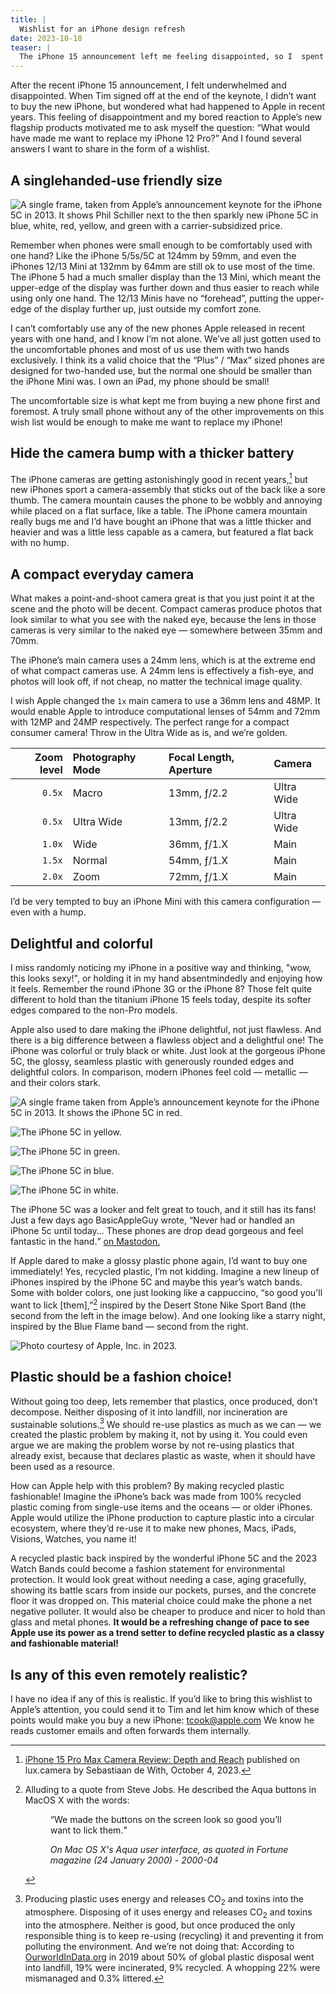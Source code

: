 ```yaml
---
title: |
  Wishlist for an iPhone design refresh
date: 2023-10-18
teaser: |
  The iPhone 15 announcement left me feeling disappointed, so I  spent some time to ask myself what would have excited me. Colorful designs, like the iPhone 5C, and a different camera are my main wishes for a new iPhone.
---
```

After the recent iPhone 15 announcement, I felt underwhelmed and disappointed. When Tim signed off at the end of the keynote, I didn’t want to buy the new iPhone, but wondered what had happened to Apple in recent years. This feeling of disappointment and my bored reaction to Apple’s new flagship products motivated me to ask myself the question: “What would have made me want to replace my iPhone 12 Pro?” And I found several answers I want to share in the form of a wishlist.

## A singlehanded-use friendly size

![A single frame, taken from Apple’s announcement keynote for the iPhone 5C in 2013. It shows Phil Schiller next to the then sparkly new iPhone 5C in blue, white, red, yellow, and green with a carrier-subsidized price.](assets/2023-10-18%20Wishlist%20for%20an%20iPhone%20design%20refresh.md/wishlist-for-an-iPhone-design-refresh-5.jpg)

Remember when phones were small enough to be comfortably used with one hand? Like the iPhone 5/5s/5C at 124mm by 59mm, and even the iPhones 12/13 Mini at 132mm by 64mm are still ok to use most of the time. The iPhone 5 had a much smaller display than the 13 Mini, which meant the upper-edge of the display was further down and thus easier to reach while using only one hand. The 12/13 Minis have no “forehead”, putting the upper-edge of the display further up, just outside my comfort zone.

I can’t comfortably use any of the new phones Apple released in recent years with one hand, and I know I’m not alone. We’ve all just gotten used to the uncomfortable phones and most of us use them with two hands exclusively. I think its a valid choice that the “Plus” / “Max” sized phones are designed for two-handed use, but the normal one should be smaller than the iPhone Mini was. I own an iPad, my phone should be small!

The uncomfortable size is what kept me from buying a new phone first and foremost. A truly small phone without any of the other improvements on this wish list would be enough to make me want to replace my iPhone!

## Hide the camera bump with a thicker battery
The iPhone cameras are getting astonishingly good in recent years,[^iPhone15CameraReview] but new iPhones sport a camera-assembly that sticks out of the back like a sore thumb. The camera mountain causes the phone to be wobbly and annoying while placed on a flat surface, like a table. The iPhone camera mountain really bugs me and I’d have bought an iPhone that was a little thicker and heavier and was a little less capable as a camera, but featured a flat back with no hump.

[^iPhone15CameraReview]: [iPhone 15 Pro Max Camera Review: Depth and Reach](https://www.lux.camera/iphone-15-pro-max-review) published on lux.camera by Sebastiaan de With, October 4, 2023.

## A compact everyday camera
What makes a point-and-shoot camera great is that you just point it at the scene and the photo will be decent. Compact cameras produce photos that look similar to what you see with the naked eye, because the lens in those cameras is very similar to the naked eye — somewhere between 35mm and 70mm.

The iPhone’s main camera uses a 24mm lens, which is at the extreme end of what compact cameras use. A 24mm lens is effectively a fish-eye, and photos will look off, if not cheap, no matter the technical image quality.

I wish Apple changed the `1x` main camera to use a 36mm lens and 48MP. It would enable Apple to introduce computational lenses of 54mm and 72mm with 12MP and 24MP respectively. The perfect range for a compact consumer camera! Throw in the Ultra Wide as is, and we’re golden.

| Zoom level | Photography Mode | Focal Length, Aperture | Camera     |
| ---------: | :--------------- | :--------------------- | :--------- |
|     `0.5x` | Macro            | 13mm, ƒ/2.2            | Ultra Wide |
|     `0.5x` | Ultra Wide       | 13mm, ƒ/2.2            | Ultra Wide |
|     `1.0x` | Wide             | 36mm, ƒ/1.X            | Main       |
|     `1.5x` | Normal           | 54mm, ƒ/1.X            | Main       |
|     `2.0x` | Zoom             | 72mm, ƒ/1.X            | Main       |

I’d be very tempted to buy an iPhone Mini with this camera configuration — even with a hump.

## Delightful and colorful
I miss randomly noticing my iPhone in a positive way and thinking, "wow, this looks sexy!", or holding it in my hand absentmindedly and enjoying how it feels. Remember the round iPhone 3G or the iPhone 8? Those felt quite different to hold than the titanium iPhone 15 feels today, despite its softer edges compared to the non-Pro models.

Apple also used to dare making the iPhone delightful, not just flawless. And there is a big difference between a flawless object and a delightful one! The iPhone was colorful or truly black or white. Just look at the gorgeous iPhone 5C, the glossy, seamless plastic with generously rounded edges and delightful colors. In comparison, modern iPhones feel cold — metallic — and their colors stark.

![A single frame taken from Apple’s announcement keynote for the iPhone 5C in 2013. It shows the iPhone 5C in red.](assets/2023-10-18%20Wishlist%20for%20an%20iPhone%20design%20refresh.md/wishlist-for-an-iPhone-design-refresh-4.jpg)

![The iPhone 5C in yellow.](assets/2023-10-18%20Wishlist%20for%20an%20iPhone%20design%20refresh.md/wishlist-for-an-iPhone-design-refresh-7.jpg)

![The iPhone 5C in green.](assets/2023-10-18%20Wishlist%20for%20an%20iPhone%20design%20refresh.md/wishlist-for-an-iPhone-design-refresh-3.jpg)

![The iPhone 5C in blue.](assets/2023-10-18%20Wishlist%20for%20an%20iPhone%20design%20refresh.md/wishlist-for-an-iPhone-design-refresh-1.jpg)

![The iPhone 5C in white.](assets/2023-10-18%20Wishlist%20for%20an%20iPhone%20design%20refresh.md/wishlist-for-an-iPhone-design-refresh-6.jpg)

The iPhone 5C was a looker and felt great to touch, and it still has its fans! Just a few days ago BasicAppleGuy wrote, <q cite="https://mastodon.social/@BasicAppleGuy/111237018172895938">Never had or handled an iPhone 5c until today... These phones are drop dead gorgeous and feel fantastic in the hand.</q> [on Mastodon.](https://mastodon.social/@BasicAppleGuy/111237018172895938)

If Apple dared to make a glossy plastic phone again, I’d want to buy one immediately! Yes, recycled plastic, I’m not kidding. Imagine a new lineup of iPhones inspired by the iPhone 5C and maybe this year’s watch bands. Some with bolder colors, one just looking like a cappuccino, “so good you'll want to lick [them],”[^jobsQuote] inspired by the Desert Stone Nike Sport Band (the second from the left in the image below). And one looking like a starry night, inspired by the Blue Flame band — second from the right.

[^jobsQuote]:
	Alluding to a quote from Steve Jobs.	He described the Aqua buttons in MacOS X with the words: <figure><q>We made the buttons on the screen look so good you’ll want to lick them.</q>
	<figcaption><cite>On Mac OS X's Aqua user interface, as quoted in Fortune magazine (24 January 2000) - 2000-04</cite></figcaption></figure>

![Photo courtesy of Apple, Inc. in 2023.](assets/2023-10-18%20Wishlist%20for%20an%20iPhone%20design%20refresh.md/wishlist-for-an-iPhone-design-refresh-2.jpg)

## Plastic should be a fashion choice!
Without going too deep, lets remember that plastics, once produced, don’t decompose. Neither disposing of it into landfill, nor incineration are sustainable solutions.[^plasticDisposal] We should re-use plastics as much as we can — we created the plastic problem by making it, not by using it. You could even argue we are making the problem worse by not re-using plastics that already exist, because that declares plastic as waste, when it should have been used as a resource.

[^plasticDisposal]: Producing plastic uses energy and releases CO<sub>2</sub> and toxins into the atmosphere. Disposing of it uses energy and releases CO<sub>2</sub> and toxins into the atmosphere. Neither is good, but once produced the only responsible thing is to keep re-using (recycling) it and preventing it from polluting the environment. And we’re not doing that: According to [OurworldInData.org](https://ourworldindata.org/plastic-pollution?cmdf=global+rate+of+plastic+incineration#how-do-we-dispose-of-our-plastic) in 2019 about 50% of global plastic disposal went into landfill, 19% were incinerated, 9% recycled. A whopping 22% were mismanaged and 0.3% littered.

How can Apple help with this problem? By making recycled plastic fashionable! Imagine the iPhone’s back was made from 100% recycled plastic coming from single-use items and the oceans — or older iPhones. Apple would utilize the iPhone production to capture plastic into a circular ecosystem, where they’d re-use it to make new phones, Macs, iPads, Visions, Watches, you name it!

A recycled plastic back inspired by the wonderful iPhone 5C and the 2023 Watch Bands could become a fashion statement for environmental protection. It would look great without needing a case, aging gracefully, showing its battle scars from inside our pockets, purses, and the concrete floor it was dropped on. This material choice could make the phone a net negative polluter. It would also be cheaper to produce and nicer to hold than glass and metal phones. **It would be a refreshing change of pace to see Apple use its power as a trend setter to define recycled plastic as a classy and fashionable material!**

## Is any of this even remotely realistic?
I have no idea if any of this is realistic. If you’d like to bring this wishlist to Apple’s attention, you could send it to Tim and let him know which of these points would make you buy a new iPhone: [tcook@apple.com](mailto:tcook@apple.com) We know he reads customer emails and often forwards them internally.